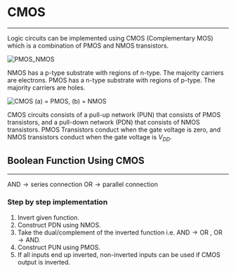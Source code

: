 # CMOS
---
Logic circuits can be implemented using CMOS (Complementary MOS) which is a combination of PMOS and NMOS transistors. 

![PMOS_NMOS](pmos_nmos.png)

NMOS has a p-type substrate with regions of n-type. The majority carriers are electrons.
PMOS has a n-type substrate with regions of p-type. The majority carriers are holes.

![](nmos_pmos_sym.png "CMOS")
(a) = PMOS, (b) = NMOS

CMOS circuits consists of a pull-up network (PUN) that consists of PMOS transistors, and a pull-down network (PDN) that consists of NMOS transistors. PMOS Transistors conduct when the gate voltage is zero, and NMOS transistors conduct when the gate voltage is $V_{DD}$.

## Boolean Function Using CMOS
---
$\textrm{AND} \rightarrow \textrm{series connection}$
$\textrm{OR} \rightarrow \textrm{parallel connection}$

### Step by step implementation
1. Invert given function.
2. Construct PDN using NMOS.
3. Take the dual/complement of the inverted function i.e. $\textrm{AND} \rightarrow \textrm{OR}$ , $\textrm{OR} \rightarrow \textrm{AND}$.
4. Construct PUN using PMOS.
5. If all inputs end up inverted, non-inverted inputs can be used if CMOS output is inverted.
